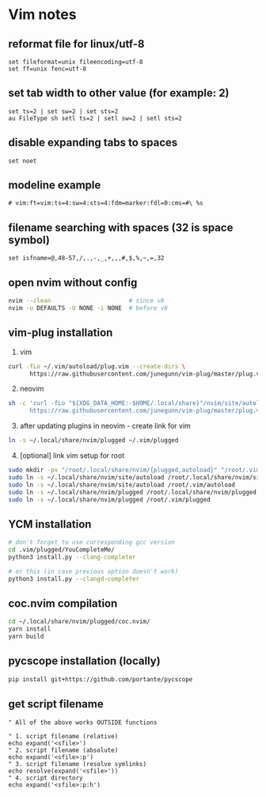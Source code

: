 # Vim notes

## reformat file for linux/utf-8
```vim
set fileformat=unix fileencoding=utf-8
set ff=unix fenc=utf-8
```

## set tab width to other value (for example: 2)
```vim
set ts=2 | set sw=2 | set sts=2
au FileType sh setl ts=2 | setl sw=2 | setl sts=2
```

## disable expanding tabs to spaces
```vim
set noet
```

## modeline example
```
# vim:ft=vim:ts=4:sw=4:sts=4:fdm=marker:fdl=0:cms=#\ %s
```

## filename searching with spaces (32 is space symbol)
```vim
set isfname=@,48-57,/,.,-,_,+,,,#,$,%,~,=,32
```

## open nvim without config
```bash
nvim --clean                      # since v8
nvim -u DEFAULTS -U NONE -i NONE  # before v8
```

## vim-plug installation

1. vim
```bash
curl -fLo ~/.vim/autoload/plug.vim --create-dirs \
      https://raw.githubusercontent.com/junegunn/vim-plug/master/plug.vim
```
2. neovim
```bash
sh -c 'curl -fLo "${XDG_DATA_HOME:-$HOME/.local/share}"/nvim/site/autoload/plug.vim --create-dirs \
      https://raw.githubusercontent.com/junegunn/vim-plug/master/plug.vim'
```
3. after updating plugins in neovim - create link for vim
```bash
ln -s ~/.local/share/nvim/plugged ~/.vim/plugged
```
4. [optional] link vim setup for root
```bash
sudo mkdir -pv "/root/.local/share/nvim/{plugged,autoload}" "/root/.vim/"
sudo ln -s ~/.local/share/nvim/site/autoload /root/.local/share/nvim/site/autoload
sudo ln -s ~/.local/share/nvim/site/autoload /root/.vim/autoload
sudo ln -s ~/.local/share/nvim/plugged /root/.local/share/nvim/plugged
sudo ln -s ~/.local/share/nvim/plugged /root/.vim/plugged
```

## YCM installation
```bash
# don't forget to use corresponding gcc version
cd .vim/plugged/YouCompleteMe/
python3 install.py --clang-completer

# or this (in case previous option doesn't work)
python3 install.py --clangd-completer
```

## coc.nvim compilation
```bash
cd ~/.local/share/nvim/plugged/coc.nvim/
yarn install
yarn build
```

## pycscope installation (locally)
```bash
pip install git+https://github.com/portante/pycscope
```

## get script filename
```vim
" All of the above works OUTSIDE functions

" 1. script filename (relative)
echo expand('<sfile>')
" 2. script filename (absolute)
echo expand('<sfile>:p')
" 3. script filename (resolve symlinks)
echo resolve(expand('<sfile>'))
" 4. script directory
echo expand('<sfile>:p:h')
```
